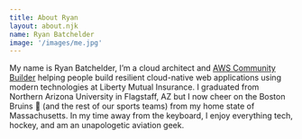 ```yaml
---
title: About Ryan
layout: about.njk
name: Ryan Batchelder
image: '/images/me.jpg'
---
```


My name is Ryan Batchelder, I’m a cloud architect and [AWS Community Builder](https://aws.amazon.com/developer/community/community-builders/) helping people build resilient cloud-native web applications using modern technologies at Liberty Mutual Insurance. I graduated from Northern Arizona University in Flagstaff, AZ but I now cheer on the Boston Bruins 🏒 (and the rest of our sports teams) from my home state of Massachusetts. In my time away from the keyboard, I enjoy everything tech, hockey, and am an unapologetic aviation geek.